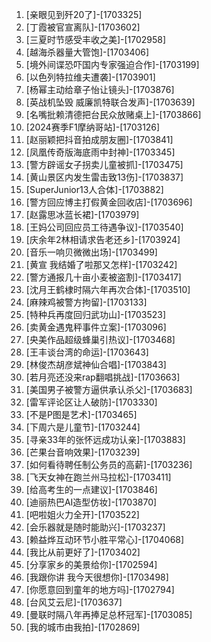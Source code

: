 
1. [亲眼见到歼20了]-[1703325]
1. [丁霞被官宣离队]-[1703602]
1. [三夏时节感受丰收之美]-[1702958]
1. [越海杀器量大管饱]-[1703406]
1. [境外间谍恐吓国内专家强迫合作]-[1703199]
1. [以色列特拉维夫遭袭]-[1703901]
1. [杨幂主动给章子怡让镜头]-[1703876]
1. [英战机坠毁 威廉凯特联合发声]-[1703639]
1. [名嘴批赖清德把台民众放赌桌上]-[1703866]
1. [2024赛季F1摩纳哥站]-[1703126]
1. [赵丽颖把抖音拍成朋友圈]-[1703841]
1. [凤凰传奇版海底雨中封神]-[1703345]
1. [警方辟谣女子拐卖儿童被抓]-[1703475]
1. [黄山景区内发生雷击致13伤]-[1703837]
1. [SuperJunior13人合体]-[1703882]
1. [警方回应博主打假黄金回收店]-[1703696]
1. [赵露思冰蓝长裙]-[1703979]
1. [王妈公司回应员工待遇争议]-[1703540]
1. [庆余年2林相请求告老还乡]-[1703924]
1. [音乐一响贝微微出场]-[1703499]
1. [黄宣 我结婚了啦那又怎样]-[1703242]
1. [警方通报几十亩小麦被盗割]-[1703417]
1. [沈月王鹤棣时隔六年再次合体]-[1703510]
1. [麻辣鸡被警方拘留]-[1703133]
1. [特种兵再度回归武功山]-[1703523]
1. [卖黄金遇鬼秤事件立案]-[1703096]
1. [央美作品超级蜂巢引热议]-[1703468]
1. [王丰谈台湾的命运]-[1703643]
1. [林俊杰胡彦斌神仙合唱]-[1703843]
1. [若月亮还没来rap翻唱挑战]-[1703663]
1. [美国男子被警方逼供承认杀父]-[1703683]
1. [雷军评论区让人破防]-[1703330]
1. [不是P图是艺术]-[1703465]
1. [下周六是儿童节]-[1703244]
1. [寻亲33年的张怀远成功认亲]-[1703883]
1. [芒果台音响效果]-[1703239]
1. [如何看待聘任制公务员的高薪]-[1703236]
1. [飞天女神在跑兰州马拉松]-[1703411]
1. [给高考生的一点建议]-[1703846]
1. [迪丽热巴AI造型仿妆]-[1703870]
1. [吧啦姐火力全开]-[1703522]
1. [会乐器就是随时能助兴]-[1703237]
1. [赖益烨互动环节小胜平常心]-[1704068]
1. [我比从前更好了]-[1703402]
1. [分享家乡的美景给你]-[1702594]
1. [我跟你讲 我今天很想你]-[1703498]
1. [你愿意回到童年的地方吗]-[1702794]
1. [台风艾云尼]-[1703637]
1. [曼联时隔八年再捧足总杯冠军]-[1703085]
1. [我的城市由我拍]-[1702869]